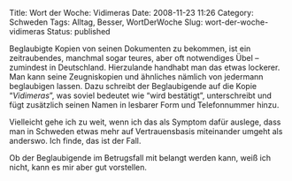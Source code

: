 Title: Wort der Woche: Vidimeras
Date: 2008-11-23 11:26
Category: Schweden
Tags: Alltag, Besser, WortDerWoche
Slug: wort-der-woche-vidimeras
Status: published

Beglaubigte Kopien von seinen Dokumenten zu bekommen, ist ein
zeitraubendes, manchmal sogar teures, aber oft notwendiges Übel –
zumindest in Deutschland. Hierzulande handhabt man das etwas lockerer.
Man kann seine Zeugniskopien und ähnliches nämlich von jedermann
beglaubigen lassen. Dazu schreibt der Beglaubigende auf die Kopie
“*Vidimeras*”, was soviel bedeutet wie “wird bestätigt”, unterschreibt
und fügt zusätzlich seinen Namen in lesbarer Form und Telefonnummer
hinzu.

Vielleicht gehe ich zu weit, wenn ich das als Symptom dafür auslege,
dass man in Schweden etwas mehr auf Vertrauensbasis miteinander umgeht
als anderswo. Ich finde, das ist der Fall.

Ob der Beglaubigende im Betrugsfall mit belangt werden kann, weiß ich
nicht, kann es mir aber gut vorstellen.

